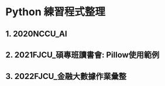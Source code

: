 # Python 練習程式整理

## 1. 2020NCCU_AI
## 2. 2021FJCU_碩專班讀書會: Pillow使用範例
## 3. 2022FJCU_金融大數據作業彙整

```python

```
